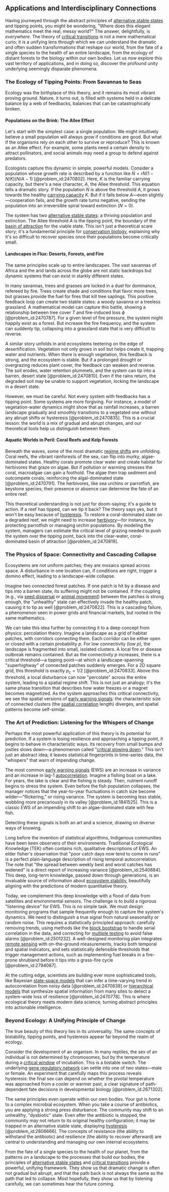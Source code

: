 ## Applications and Interdisciplinary Connections

Having journeyed through the abstract principles of [alternative stable states](@article_id:141604) and tipping points, you might be wondering, "Where does this elegant mathematics meet the real, messy world?" The answer, delightfully, is *everywhere*. The theory of [critical transitions](@article_id:202611) is not a mere mathematical curio; it is a unifying lens through which we can understand the dramatic and often sudden transformations that reshape our world, from the fate of a single species to the health of an entire landscape, from the ecology of distant forests to the biology within our own bodies. Let us now explore this vast territory of applications, and in doing so, discover the profound unity underlying seemingly disparate phenomena.

### The Ecology of Tipping Points: From Savannas to Seas

Ecology was the birthplace of this theory, and it remains its most vibrant proving ground. Nature, it turns out, is filled with systems held in a delicate balance by a web of feedbacks, balances that can be catastrophically broken.

#### Populations on the Brink: The Allee Effect

Let's start with the simplest case: a single population. We might intuitively believe a small population will always grow if conditions are good. But what if the organisms rely on each other to survive or reproduce? This is known as an Allee effect. For example, some plants need a certain density to attract pollinators, and social animals may need a group to defend against predators.

Ecologists capture this dynamic in simple, powerful models. Consider a population whose growth rate is described by a function like $\dot{N} = rN(1-N/K)(N/A - 1)$ [@problem_id:2470802]. Here, $K$ is the familiar carrying capacity, but there's a new character, $A$, the Allee threshold. This equation tells a dramatic story. If the population $N$ is above the threshold $A$, it grows towards the healthy [carrying capacity](@article_id:137524) $K$. But if it falls below $A$—even slightly—cooperation fails, and the growth rate turns negative, sending the population into an irreversible spiral toward extinction ($N=0$).

The system has two [alternative stable states](@article_id:141604): a thriving population and extinction. The Allee threshold $A$ is the tipping point, the boundary of the [basin of attraction](@article_id:142486) for the viable state. This isn't just a theoretical scare story; it's a fundamental principle for [conservation biology](@article_id:138837), explaining why it's so difficult to recover species once their populations become critically small.

#### Landscapes in Flux: Deserts, Forests, and Fire

The same principles scale up to entire landscapes. The vast savannas of Africa and the arid lands across the globe are not static backdrops but dynamic systems that can exist in starkly different states.

In many savannas, trees and grasses are locked in a duel for dominance, refereed by fire. Trees create shade and conditions that favor more trees, but grasses provide the fuel for fires that kill tree saplings. This positive feedback loop can create two stable states: a woody savanna or a treeless grassland. A mathematical model can capture this battle, showing a relationship between tree cover $T$ and fire-induced loss $\phi$ [@problem_id:2470787]. For a given level of fire pressure, the system might happily exist as a forest. But increase the fire frequency, and the system can suddenly tip, collapsing into a grassland state that is very difficult to reverse.

A similar story unfolds in arid ecosystems teetering on the edge of desertification. Vegetation not only grows in soil but helps create it, trapping water and nutrients. When there is enough vegetation, this feedback is strong, and the ecosystem is stable. But if a prolonged drought or overgrazing reduces plant cover, the feedback can weaken and reverse. The soil erodes, water retention plummets, and the system can tip into a barren, desert state [@problem_id:2470810]. Even if the rains return, the degraded soil may be unable to support vegetation, locking the landscape in a desert state.

However, we must be careful. Not every system with feedbacks has a tipping point. Some systems are more forgiving. For instance, a model of vegetation-water dynamics might show that as rainfall increases, a barren landscape gradually and smoothly transitions to a vegetated one without any abrupt shifts or hysteresis [@problem_id:2470835]. This is a crucial lesson: the world is a mix of gradual and abrupt changes, and our theoretical tools help us distinguish between them.

#### Aquatic Worlds in Peril: Coral Reefs and Kelp Forests

Beneath the waves, some of the most dramatic [regime shifts](@article_id:202601) are unfolding. Coral reefs, the vibrant rainforests of the sea, can flip into murky, algae-dominated states. Healthy corals promote clear water and create habitat for herbivores that graze on algae. But if pollution or warming stresses the coral, macroalgae can gain a foothold. The algae then trap sediment and outcompete corals, reinforcing the algal-dominated state [@problem_id:2470791]. The herbivores, like sea urchins or parrotfish, are keystone species; their presence or absence can determine the fate of an entire reef.

This theoretical understanding is not just for doom-saying; it's a guide to action. If a reef has tipped, can we tip it back? The theory says yes, but it won't be easy because of [hysteresis](@article_id:268044). To restore a coral-dominated state on a degraded reef, we might need to increase [herbivory](@article_id:147114)—for instance, by protecting parrotfish or managing urchin populations. By modeling the system, managers can estimate the critical level of grazing needed to push the system over the tipping point, back into the clear-water, coral-dominated basin of attraction [@problem_id:2470819].

### The Physics of Space: Connectivity and Cascading Collapse

Ecosystems are not uniform patches; they are mosaics spread across space. A disturbance in one location can, if conditions are right, trigger a domino effect, leading to a landscape-wide collapse.

Imagine two connected forest patches. If one patch is hit by a disease and tips into a barren state, its suffering might not be contained. If the coupling (e.g., via [seed dispersal](@article_id:267572) or [animal movement](@article_id:204149)) between the patches is strong enough, the "unhealthy" state can effectively invade the healthy patch, causing it to tip as well [@problem_id:2470822]. This is a cascading failure, a phenomenon seen in power grids and financial markets, but rooted in the same mathematics.

We can take this idea further by connecting it to a deep concept from physics: percolation theory. Imagine a landscape as a grid of habitat patches, with corridors connecting them. Each corridor can be either open or closed with a certain probability $p$. For low connectivity (low $p$), the landscape is fragmented into small, isolated clusters. A local fire or disease outbreak remains contained. But as the connectivity $p$ increases, there is a critical threshold—a tipping point—at which a landscape-spanning "superhighway" of connected patches suddenly emerges. For a 2D square grid, this threshold is exactly $p_c = 1/2$ [@problem_id:2470833]. Above this threshold, a local disturbance can now "percolate" across the entire system, leading to a spatial regime shift. This is not just an analogy; it's the same phase transition that describes how water freezes or a magnet becomes magnetized. As the system approaches this critical connectivity, we see the spatial versions of [early warning signals](@article_id:197444): the characteristic size of connected clusters (the [spatial correlation](@article_id:203003) length) diverges, and spatial patterns become self-similar.

### The Art of Prediction: Listening for the Whispers of Change

Perhaps the most powerful application of this theory is its potential for prediction. If a system is losing resilience and approaching a tipping point, it begins to behave in characteristic ways. Its recovery from small bumps and jostles slows down—a phenomenon called "[critical slowing down](@article_id:140540)." This isn't just an abstract idea; it leaves statistical fingerprints in time-series data, the "whispers" that warn of impending change.

The most common [early warning signals](@article_id:197444) (EWS) are an increase in variance and an increase in lag-1 [autocorrelation](@article_id:138497). Imagine a fishing boat on a lake. For years, the lake is clear and the fishing is steady. Then, nutrient runoff begins to stress the system. Even before the fish population collapses, the manager notices that the year-to-year fluctuations in catch size become wilder—"flickering," or rising variance. The system is becoming less stable, wobbling more precariously in its valley [@problem_id:1841525]. This is a classic EWS of an impending shift to an algae-dominated state with few fish.

Detecting these signals is both an art and a science, drawing on diverse ways of knowing.

Long before the invention of statistical algorithms, Indigenous communities have been keen observers of their environments. Traditional Ecological Knowledge (TEK) often contains rich, qualitative descriptions of EWS. An elder fisher's observation that "poor catch days now tend to come in runs" is a perfect plain-language description of rising temporal autocorrelation. The note that "the spread between weekly best and worst catches has widened" is a direct report of increasing variance [@problem_id:2540684]. This deep, long-term knowledge, passed down through generations, is an invaluable source of information about [ecosystem stability](@article_id:152543), beautifully aligning with the predictions of modern quantitative theory.

Today, we complement this deep knowledge with a flood of data from satellites and environmental sensors. The challenge is to build a rigorous "listening device" for EWS. This is no simple task. We must design monitoring programs that sample frequently enough to capture the system's dynamics. We need to distinguish a true signal from natural seasonality or random noise. This requires a statistically principled approach: carefully removing trends, using methods like the [block bootstrap](@article_id:135840) to handle serial correlation in the data, and correcting for [multiple testing](@article_id:636018) to avoid false alarms [@problem_id:2501232]. A well-designed monitoring plan integrates [remote sensing](@article_id:149499) with on-the-ground measurements, tracks both temporal and spatial indicators, and sets statistically defensible thresholds that trigger management actions, such as implementing fuel breaks in a fire-prone shrubland before it tips into a grass-fire cycle [@problem_id:2794087].

At the cutting edge, scientists are building ever more sophisticated tools, like Bayesian [state-space models](@article_id:137499) that can infer a time-varying trend in autocorrelation from noisy data [@problem_id:2470838] or [hierarchical models](@article_id:274458) that synthesize spatial information from many sites to detect a system-wide loss of resilience [@problem_id:2470778]. This is where ecological theory meets modern data science, turning abstract principles into actionable intelligence.

### Beyond Ecology: A Unifying Principle of Change

The true beauty of this theory lies in its universality. The same concepts of bistability, tipping points, and hysteresis appear far beyond the realm of ecology.

Consider the development of an organism. In many reptiles, the sex of an individual is not determined by chromosomes, but by the temperature during a [critical window](@article_id:196342) of incubation. This is a bistable switch. The underlying [gene regulatory network](@article_id:152046) can settle into one of two states—male or female. An experiment that carefully maps this process reveals hysteresis: the final sex can depend on whether the pivotal temperature was approached from a cooler or warmer past, a clear signature of path-dependent fate decisions in developmental biology [@problem_id:2671302].

The same principles even operate within our own bodies. Your gut is home to a complex microbial ecosystem. When you take a course of antibiotics, you are applying a strong press disturbance. The community may shift to an unhealthy, "dysbiotic" state. Even after the antibiotic is stopped, the community may not return to its original healthy configuration; it may be trapped in an alternative stable state, displaying [hysteresis](@article_id:268044) [@problem_id:2806666]. The concepts of resistance (the ability to withstand the antibiotic) and resilience (the ability to recover afterward) are central to understanding and managing our own internal ecosystems.

From the fate of a single species to the health of our planet, from the patterns on a landscape to the processes that build our bodies, the principles of [alternative stable states](@article_id:141604) and [critical transitions](@article_id:202611) provide a powerful, unifying framework. They show us that dramatic change is often not gradual but abrupt, and that the path back is not always the same as the path that led to collapse. Most hopefully, they show us that by listening carefully, we can sometimes hear the future coming.